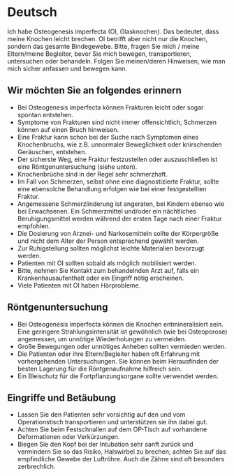 # Deutsch

Ich habe Osteogenesis imperfecta (OI, Glasknochen). Das bedeutet, dass meine Knochen leicht brechen. OI betrifft aber nicht nur die Knochen, sondern das gesamte Bindegewebe.
Bitte, fragen Sie mich / meine Eltern/meine Begleiter, bevor Sie mich bewegen, transportieren, untersuchen oder behandeln. Folgen Sie meinen/deren Hinweisen, wie man mich sicher anfassen und bewegen kann.

## Wir möchten Sie an folgendes erinnern
- Bei Osteogenesis imperfecta können Frakturen leicht oder sogar spontan entstehen.
- Symptome von Frakturen sind nicht immer offensichtlich, Schmerzen können auf einen Bruch hinweisen.
- Eine Fraktur kann schon bei der Suche nach Symptomen eines Knochenbruchs, wie z.B. unnormaler Beweglichkeit oder knirschenden Geräuschen, entstehen.
- Der sicherste Weg, eine Fraktur festzustellen oder auszuschließen ist eine Röntgenuntersuchung (siehe unten).
- Knochenbrüche sind in der Regel sehr schmerzhaft.
- Im Fall von Schmerzen, selbst ohne eine diagnostizierte Fraktur, sollte eine ebensolche Behandlung erfolgen wie bei einer festgestellten Fraktur.
- Angemessene Schmerzlinderung ist angeraten, bei Kindern ebenso wie bei Erwachsenen. Ein Schmerzmittel und/oder ein nächtliches Beruhigungsmittel werden während der ersten Tage nach einer Fraktur empfohlen.
- Die Dosierung von Arznei- und Narkosemitteln sollte der Körpergröße und nicht dem Alter der Person entsprechend gewählt werden.
- Zur Ruhigstellung sollten möglichst leichte Materialien bevorzugt werden.
- Patienten mit OI sollten sobald als möglich mobilisiert werden.
- Bitte, nehmen Sie Kontakt zum behandelnden Arzt auf, falls ein Krankenhausaufenthalt oder ein Eingriff nötig erscheinen.
- Viele Patienten mit OI haben Hörprobleme.

## Röntgenuntersuchung
- Bei Osteogenesis imperfecta können die Knochen entmineralisiert sein. Eine geringere Strahlungsintensität ist gewöhnlich (wie bei Osteoporose) angemessen, um unnötige Wiederholungen zu vermeiden.
- Große Bewegungen oder unnötiges Anheben sollten vermieden werden.
- Die Patienten oder ihre Eltern/Begleiter haben oft Erfahrung mit vorhergehenden Untersuchungen. Sie können beim Herausfinden der besten Lagerung für die Röntgenaufnahme hilfreich sein.
- Ein Bleischutz für die Fortpflanzungsorgane sollte verwendet werden.

## Eingriffe und Betäubung
- Lassen Sie den Patienten sehr vorsichtig auf den und vom Operationstisch transportieren und unterstützen sie ihn dabei gut.
- Achten Sie beim Festschnallen auf dem OP-Tisch auf vorhandene Deformationen oder Verkürzungen.
- Biegen Sie den Kopf bei der Intubation sehr sanft zurück und vermindern Sie so das Risiko, Halswirbel zu brechen; achten Sie auf das empfindliche Gewebe der Luftröhre. Auch die Zähne sind oft besonders zerbrechlich.